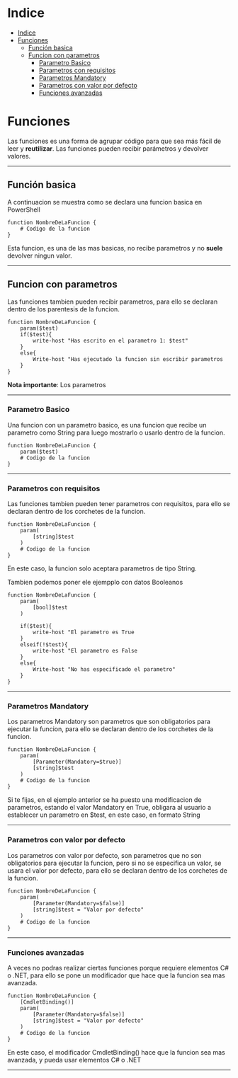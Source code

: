 # Indice

- [Indice](#indice)
- [Funciones](#funciones)
  - [Función basica](#función-basica)
  - [Funcion con parametros](#funcion-con-parametros)
    - [Parametro Basico](#parametro-basico)
    - [Parametros con requisitos](#parametros-con-requisitos)
    - [Parametros Mandatory](#parametros-mandatory)
    - [Parametros con valor por defecto](#parametros-con-valor-por-defecto)
    - [Funciones avanzadas](#funciones-avanzadas)


# Funciones
Las funciones es una forma de agrupar código para que sea más fácil de leer y **reutilizar**. Las funciones pueden recibir parámetros y devolver valores.

---

## Función basica
A continuacion se muestra como se declara una funcion basica en PowerShell

```
function NombreDeLaFuncion {
    # Codigo de la funcion
}
```
Esta funcion, es una de las mas basicas, no recibe parametros y no **suele** devolver ningun valor.

---

## Funcion con parametros
Las funciones tambien pueden recibir parametros, para ello se declaran dentro de los parentesis de la funcion.

```
function NombreDeLaFuncion {
    param($test)
    if($test){
        write-host "Has escrito en el parametro 1: $test"
    }
    else{
        Write-host "Has ejecutado la funcion sin escribir parametros
    }
}
```
**Nota importante**: Los parametros 

---

### Parametro Basico
Una funcion con un parametro basico, es una funcion que recibe un parametro como String para luego mostrarlo o usarlo dentro de la funcion.

```
function NombreDeLaFuncion {
    param($test)
    # Codigo de la funcion
}
```

---

### Parametros con requisitos
Las funciones tambien pueden tener parametros con requisitos, para ello se declaran dentro de los corchetes de la funcion.

```
function NombreDeLaFuncion {
    param(
        [string]$test
    )
    # Codigo de la funcion
}
```
En este caso, la funcion solo aceptara parametros de tipo String.

Tambien podemos poner ele ejempplo con datos Booleanos

```
function NombreDeLaFuncion {
    param(
        [bool]$test
    )
    
    if($test){
        write-host "El parametro es True
    }
    elseif(!$test){
        write-host "El parametro es False
    }
    else{
        Write-host "No has especificado el parametro"
    }
}
```

---

### Parametros Mandatory
Los parametros Mandatory son parametros que son obligatorios para ejecutar la funcion, para ello se declaran dentro de los corchetes de la funcion.

```
function NombreDeLaFuncion {
    param(
        [Parameter(Mandatory=$true)]
        [string]$test
    )
    # Codigo de la funcion
}
```
Si te fijas, en el ejemplo anterior se ha puesto una modificacion de parametros, estando el valor Mandatory en True, obligara al usuario a establecer un parametro en $test, en este caso, en formato String

---

### Parametros con valor por defecto
Los parametros con valor por defecto, son parametros que no son obligatorios para ejecutar la funcion, pero si no se especifica un valor, se usara el valor por defecto, para ello se declaran dentro de los corchetes de la funcion.

```
function NombreDeLaFuncion {
    param(
        [Parameter(Mandatory=$false)]
        [string]$test = "Valor por defecto"
    )
    # Codigo de la funcion
}
```

---

### Funciones avanzadas
A veces no podras realizar ciertas funciones porque requiere elementos C# o .NET, para ello se pone un modificador que hace que la funcion sea mas avanzada.

```
function NombreDeLaFuncion {
    [CmdletBinding()]
    param(
        [Parameter(Mandatory=$false)]
        [string]$test = "Valor por defecto"
    )
    # Codigo de la funcion
}
```
En este caso, el modificador CmdletBinding() hace que la funcion sea mas avanzada, y pueda usar elementos C# o .NET

---